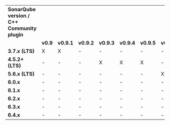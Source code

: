 <table>
 <tr>
  <td><b>SonarQube version /<br>C++ Community plugin</b></td>
  <td></td>
  <td></td>
  <td></td>
  <td></td>
  <td></td>
  <td></td>
  <td></td>
  <td></td>
  <td></td>
 </tr>
 <tr>
  <td></td>
  <td><b>v0.9</b></td>
  <td><b>v0.9.1</b></td>
  <td><b>v0.9.2</b></td>
  <td><b>v0.9.3</b></td>
  <td><b>v0.9.4</b></td>
  <td><b>v0.9.5</b></td>
  <td><b>v0.9.6</b></td>
  <td><b>v0.9.7</b></td>
  <td><b>v0.9.8</b></td>
 </tr>
 <tr>
  <td><b>3.7.x (LTS)</b></td>
  <td>X</td>
  <td>X</td>
  <td>-</td>
  <td>-</td>
  <td>-</td>
  <td>-</td>
  <td>-</td>
  <td>-</td>
  <td>-</td>
 </tr>
 <tr>
  <td><b>4.5.2+ (LTS)</b></td>
  <td>-</td>
  <td>-</td>
  <td>-</td>
  <td>X</td>
  <td>X</td>
  <td>X</td>
  <td>-</td>
  <td>-</td>
  <td>-</td>
 </tr>
  <tr>
  <td><b>5.6.x (LTS)</b></td>
  <td>-</td>
  <td>-</td>
  <td>-</td>
  <td>-</td>
  <td>-</td>
  <td>-</td>
  <td>X</td>
  <td>X</td>
  <td>X</td>
 </tr>
 <tr>
  <td><b>6.0.x</b></td>
  <td>-</td>
  <td>-</td>
  <td>-</td>
  <td>-</td>
  <td>-</td>
  <td>-</td>
  <td>-</td>
  <td>X</td>
  <td>X</td>
 </tr>
 <tr>
  <td><b>6.1.x</b></td>
  <td>-</td>
  <td>-</td>
  <td>-</td>
  <td>-</td>
  <td>-</td>
  <td>-</td>
  <td>-</td>
  <td>X</td>
  <td>X</td>
 </tr>
 <tr>
  <td><b>6.2.x</b></td>
  <td>-</td>
  <td>-</td>
  <td>-</td>
  <td>-</td>
  <td>-</td>
  <td>-</td>
  <td>-</td>
  <td>X</td>
  <td>X</td>
 </tr>
 <tr>
  <td><b>6.3.x</b></td>
  <td>-</td>
  <td>-</td>
  <td>-</td>
  <td>-</td>
  <td>-</td>
  <td>-</td>
  <td>-</td>
  <td>-</td>
  <td>X</td>
 </tr>
 <tr>
  <td><b>6.4.x</b></td>
  <td>-</td>
  <td>-</td>
  <td>-</td>
  <td>-</td>
  <td>-</td>
  <td>-</td>
  <td>-</td>
  <td>-</td>
  <td>X</td>
 </tr>
</table>